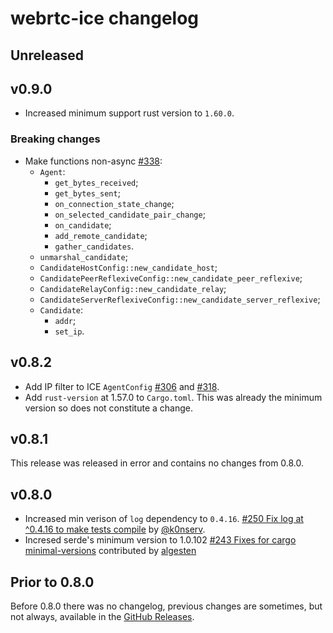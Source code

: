 # webrtc-ice changelog

## Unreleased

## v0.9.0

* Increased minimum support rust version to `1.60.0`.

### Breaking changes

* Make functions non-async [#338](https://github.com/webrtc-rs/webrtc/pull/338):
  * `Agent`:
    * `get_bytes_received`;
    * `get_bytes_sent`;
    * `on_connection_state_change`;
    * `on_selected_candidate_pair_change`;
    * `on_candidate`;
    * `add_remote_candidate`;
    * `gather_candidates`.
  * `unmarshal_candidate`;
  * `CandidateHostConfig::new_candidate_host`;
  * `CandidatePeerReflexiveConfig::new_candidate_peer_reflexive`;
  * `CandidateRelayConfig::new_candidate_relay`;
  * `CandidateServerReflexiveConfig::new_candidate_server_reflexive`;
  * `Candidate`:
    * `addr`;
    * `set_ip`.

## v0.8.2

* Add IP filter to ICE `AgentConfig` [#306](https://github.com/webrtc-rs/webrtc/pull/306) and [#318](https://github.com/webrtc-rs/webrtc/pull/318).
* Add `rust-version` at 1.57.0 to `Cargo.toml`. This was already the minimum version so does not constitute a change.

## v0.8.1

This release was released in error and contains no changes from 0.8.0.

## v0.8.0

* Increased min verison of `log` dependency to `0.4.16`. [#250 Fix log at ^0.4.16 to make tests compile](https://github.com/webrtc-rs/webrtc/pull/250) by [@k0nserv](https://github.com/k0nserv).
* Incresed serde's minimum version to 1.0.102 [#243 Fixes for cargo minimal-versions](https://github.com/webrtc-rs/webrtc/pull/243) contributed by [algesten](https://github.com/algesten)

## Prior to 0.8.0

Before 0.8.0 there was no changelog, previous changes are sometimes, but not always, available in the [GitHub Releases](https://github.com/webrtc-rs/ice/releases).
